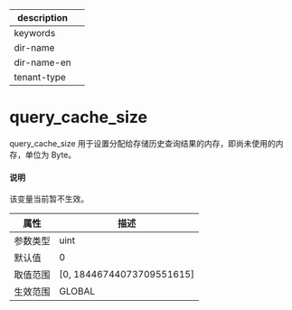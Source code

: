 |description||
|---|---|
|keywords||
|dir-name||
|dir-name-en||
|tenant-type||

# query_cache_size

query_cache_size 用于设置分配给存储历史查询结果的内存，即尚未使用的内存，单位为 Byte。

  <main id="notice" type='explain'>
    <h4>说明</h4>
    <p>该变量当前暂不生效。</p>
  </main>

| **属性** |           **描述**            |
|--------|-----------------------------|
| 参数类型   | uint                        |
| 默认值    | 0                     |
| 取值范围   | \[0, 18446744073709551615\] |
| 生效范围   | GLOBAL                      |
